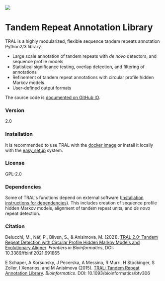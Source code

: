 
[<img src="https://img.shields.io/pypi/v/tral.svg?branch=master">](https://pypi.python.org/pypi/tral)

# Tandem Repeat Annotation Library

TRAL is a highly modularized, flexible sequence tandem repeats annotation Python2/3 library.

- Large scale annotation of tandem repeats with *de novo* detectors, and sequence profile models  
- Statistical significance testing, overlap detection, and filtering of annotations  
- Refinement of tandem repeat annotations with circular profile hidden Markov models  
- User-defined output formats  

The source code is [documented on GitHub IO].

### Version

2.0

### Installation

It is recommended to use TRAL with the [docker image] or install it locally with the [easy_setup] system.

### License

GPL-2.0

### Dependencies

Some of TRAL's functions depend on external software ([Installation instructions for dependencies]). This includes creation of sequence profile hidden Markov models, alignment of tandem repeat units, and *de novo* repeat detection.

### Citation

Delucchi, M., Näf, P., Bliven, S., & Anisimova, M. (2021). [TRAL 2.0: Tandem Repeat Detection with Circular Profile Hidden Markov Models and Evolutionary Aligner](https://www.frontiersin.org/articles/10.3389/fbinf.2021.691865). *Frontiers in Bioinformatics*, DOI:  10.3389/fbinf.2021.691865

E Schaper, A Korsunsky, J Pecerska, A Messina, R Murri, H Stockinger, S Zoller, I Xenarios, and M Anisimova (2015). [TRAL: Tandem Repeat Annotation Library](http://bioinformatics.oxfordjournals.org/content/early/2015/05/17/bioinformatics.btv306.abstract). *Bioinformatics*. DOI:  10.1093/bioinformatics/btv306

[documented on GitHub IO]:https://acg-team.github.io/tral/
[docker image]:https://github.com/acg-team/tral/packages
[easy_setup]:https://github.com/acg-team/tral/tree/develop/easy_setup
[Installation instructions for dependencies]:https://acg-team.github.io/tral/install_external.html#install-external
[Pypi]:https://pypi.python.org/pypi
[pip]:https://pip.pypa.io/en/latest/
